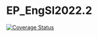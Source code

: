 # EP_EngSI2022.2

[![Coverage Status](https://coveralls.io/repos/github/renan002/EP_EngSI2022.2/badge.svg?branch=master)](https://coveralls.io/github/renan002/EP_EngSI2022.2?branch=master)

